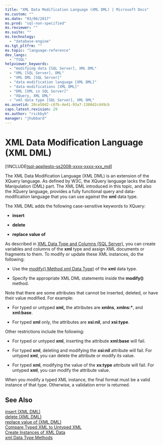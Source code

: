 ```yaml
---
title: "XML Data Modification Language (XML DML) | Microsoft Docs"
ms.custom: ""
ms.date: "03/06/2017"
ms.prod: "sql-non-specified"
ms.reviewer: ""
ms.suite: ""
ms.technology: 
  - "database-engine"
ms.tgt_pltfrm: ""
ms.topic: "language-reference"
dev_langs: 
  - "TSQL"
helpviewer_keywords: 
  - "modifying data [SQL Server], XML DML"
  - "XML [SQL Server], DML"
  - "XML DML [SQL Server]"
  - "data modification language [XML DML]"
  - "data modifications [XML DML]"
  - "DML [XML in SQL Server]"
  - "XQuery, XML DML"
  - "xml data type [SQL Server], XML DML"
ms.assetid: 20ce50d2-c07b-4e41-93a7-1380d2cd49cb
caps.latest.revision: 29
ms.author: "rickbyh"
manager: "jhubbard"
---
```

# XML Data Modification Language (XML DML)
[!INCLUDE[tsql-appliesto-ss2008-xxxx-xxxx-xxx_md](../../a9retired/includes/tsql-appliesto-ss2008-xxxx-xxxx-xxx-md.md)]

  The XML Data Modification Language (XML DML) is an extension of the XQuery language. As defined by W3C, the XQuery language lacks the Data Manipulation (DML) part. The XML DML introduced in this topic, and also the XQuery language, provides a fully functional query and data-modification language that you can use against the **xml** data type.  
  
 The XML DML adds the following case-sensitive keywords to XQuery:  
  
-   **insert**  
  
-   **delete**  
  
-   **replace value of**  
  
 As described in [XML Data Type and Columns &#40;SQL Server&#41;](../../relational-databases/xml/xml-data-type-and-columns-sql-server.md), you can create variables and columns of the **xml** type and assign XML documents or fragments to them. To modify or update these XML instances, do the following:  
  
-   Use the [modify() Method xml Data Type)](../../t-sql/data-types/modify-method-xml-data-type.md) of the **xml** data type.  
  
-   Specify the appropriate XML DML statements inside the **modify()** method.  
  
 Note that there are some attributes that cannot be inserted, deleted, or have their value modified. For example:  
  
-   For typed or untyped **xml,** the attributes are **xmlns**, **xmlns:\***, and **xml:base**.  
  
-   For typed **xml** only, the attributes are **xsi:nil**, and **xsi:type**.  
  
 Other restrictions include the following:  
  
-   For typed or untyped **xml**, inserting the attribute **xml:base** will fail.  
  
-   For typed **xml**, deleting and modifying the **xsi:nil** attribute will fail. For untyped **xml**, you can delete the attribute or modify its value.  
  
-   For typed **xml**, modifying the value of the **xs:type** attribute will fail. For untyped **xml**, you can modify the attribute value.  
  
 When you modify a typed XML instance, the final format must be a valid instance of that type. Otherwise, a validation error is returned.  
  
## See Also  
 [insert &#40;XML DML&#41;](../../t-sql/data-types/insert-xml-dml.md)   
 [delete &#40;XML DML&#41;](../../t-sql/data-types/delete-xml-dml.md)   
 [replace value of &#40;XML DML&#41;](../../t-sql/data-types/replace-value-of-xml-dml.md)   
 [Compare Typed XML to Untyped XML](../../relational-databases/xml/compare-typed-xml-to-untyped-xml.md)   
 [Create Instances of XML Data](../../relational-databases/xml/create-instances-of-xml-data.md)   
 [xml Data Type Methods](../../t-sql/xml/xml-data-type-methods.md)  
  
  